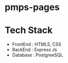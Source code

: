 # pmps-pages

# Tech Stack
- FrontEnd : HTML5, CSS
- BackEnd  : Express Js
- Database : PostgreeSQL
